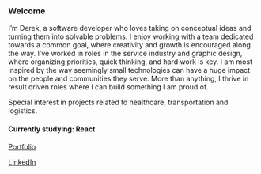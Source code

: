 ### Welcome

I’m Derek, a software developer who loves taking on conceptual ideas and turning them into solvable problems. I enjoy working with a team dedicated towards a common goal, where creativity and growth is encouraged along the way. I’ve worked in roles in the service industry and graphic design, where organizing priorities, quick thinking, and hard work is key. I am most inspired by the way seemingly small technologies can have a huge impact on the people and communities they serve. More than anything, I thrive in result driven roles where I can build something I am proud of. 

Special interest in projects related to healthcare, transportation and logistics. 

#### Currently studying: React

[Portfolio](https://derekmurphy1993.github.io/)

[LinkedIn](https://www.linkedin.com/in/derekmurphy93/)

<!--
**derekmurphy1993/derekmurphy1993** is a ✨ _special_ ✨ repository because its `README.md` (this file) appears on your GitHub profile.

https://derekmurphy1993.github.io/
- 🔭 I’m currently working on ...
- 🌱 I’m currently learning ...
- 👯 I’m looking to collaborate on ...
- 🤔 I’m looking for help with ...
- 💬 Ask me about ...
- 📫 How to reach me: ...
- 😄 Pronouns: ...
- ⚡ Fun fact: ...
-->
